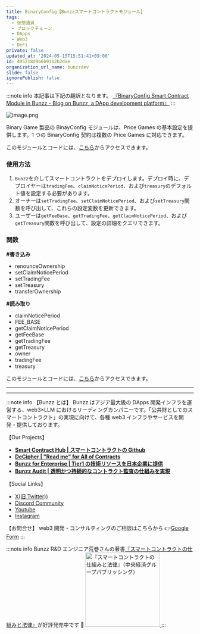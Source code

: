 ```yaml
---
title: BinaryConfig【Bunzzスマートコントラクトモジュール】
tags:
  - 仮想通貨
  - ブロックチェーン
  - DApps
  - Web3
  - DeFi
private: false
updated_at: '2024-05-15T15:51:41+09:00'
id: 405218d9b6b91b2b2dae
organization_url_name: bunzzdev
slide: false
ignorePublish: false
---
```

:::note info
本記事は下記の翻訳となります。
[『BinaryConfig Smart Contract Module in Bunzz - Blog on Bunzz, a DApp development platform』](https://blog.bunzz.dev/binaryconfig-smart-contract-module-in-bunzz/)
:::

![image.png](https://qiita-image-store.s3.ap-northeast-1.amazonaws.com/0/1926720/cb70cab0-e55e-a96f-76bb-75ec0530f86d.png)

Binary Game 製品の BinayConfig モジュールは、Price Games の基本設定を提供します。1 つの BinaryConfig 契約は複数の Price Games に対応できます。

このモジュールとコードには、[こちら](https://bit.ly/3AbtMcA)からアクセスできます。

### 使用方法

1. `Bunzz`を介してスマートコントラクトをデプロイします。デプロイ時に、デプロイヤーは`tradingFee`、`claimNoticePeriod`、および`treasury`のデフォルト値を設定する必要があります。
2. オーナーは`setTradingFee`、`setClaimNoticePeriod`、および`setTreasury`関数を呼び出して、これらの設定変数を更新できます。
3. ユーザーは`getFeeBase`、`getTradingFee`、`getClaimNoticePeriod`、および`getTreasury`関数を呼び出して、設定の詳細をクエリできます。

### 関数

**#書き込み**

- renounceOwnership
- setClaimNoticePeriod
- setTradingFee
- setTreasury
- transferOwnership

**#読み取り**

- claimNoticePeriod
- FEE_BASE
- getClaimNoticePeriod
- getFeeBase
- getTradingFee
- getTreasury
- owner
- tradingFee
- treasury

このモジュールとコードには、[こちら](https://bit.ly/3AbtMcA)からアクセスできます。

---

---

:::note info
【Bunzz とは】
Bunzz はアジア最大級の DApps 開発インフラを運営する、web3×LLM におけるリーディングカンパニーです。「公共財としてのスマートコントラクト」の実現に向けて、各種 web3 インフラやサービスを開発・提供しております。

【Our Projects】

- **[Smart Contract Hub | スマートコントラクトの Github](https://www.bunzz.dev/)**
- **[DeCipher | "Read me" for All of Contracts](https://www.bunzz.dev/decipher)**
- **[Bunzz for Enterprise | Tier1 の技術リソースを日本企業に提供](https://enterprise.bunzz.dev/ja)**
- **[Bunzz Audit | 透明かつ持続的なコントラクト監査の仕組みを実現](hhttps://www.bunzz.dev/audit)**

【Social Links】

- [X(旧 Twitter))](https://twitter.com/BunzzDev)
- [Discord Community](https://t.co/6hHgssJdvW)
- [Youtube](https://www.youtube.com/@bunzzdev)
- [Instagram](https://www.instagram.com/bunzzdev/)

【お問合せ】
web3 開発・コンサルティングのご相談はこちらから 👉[Google Form](https://forms.gle/4tgQjWSw2MMMZW6E6)
:::

:::note info
Bunzz R&D エンジニア荒巻さんの著書[『スマートコントラクトの仕組みと法律』](https://amzn.to/3V03sNH)が好評発売中です 📕
<a href="https://amzn.to/3V03sNH" rel="nofollow" referrerpolicy="no-referrer-when-downgrade">
<img
    src="https://m.media-amazon.com/images/I/81wopoZ1K4L._SY522_.jpg"
    alt="『スマートコントラクトの仕組みと法律』（中央経済グループパブリッシング）"
    width="200px"
    height="auto"
    Style="border: 0px;"
  />
</a>
:::
